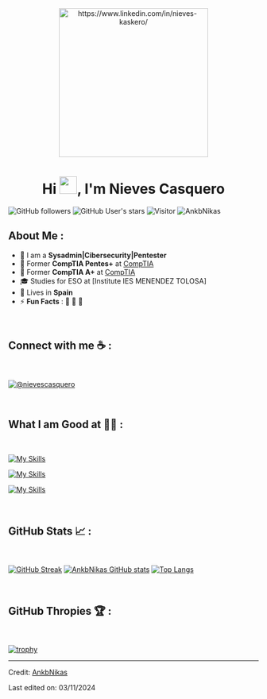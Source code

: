 <div align="center" width="50">
    <img alt="https://www.linkedin.com/in/nieves-kaskero/" src="./assets/oh hi there.png" width="300"/>
</div>
<h1 align="center">Hi <img src="https://media.giphy.com/media/hvRJCLFzcasrR4ia7z/giphy.gif" width="35">, I'm Nieves Casquero  </h1>

![GitHub followers](https://img.shields.io/github/followers/AnkbNikas?style=social) ![GitHub User's stars](https://img.shields.io/github/stars/AnkbNikas?style=social) ![Visitor](https://visitor-badge.laobi.icu/badge?page_id=AnkbNikas.repoName) <img src="https://komarev.com/ghpvc/?username=AnkbNikas" alt="AnkbNikas" />

## About Me :

- 🏢 I am a **Sysadmin|Cibersecurity|Pentester**
- 🏢 Former **CompTIA Pentes+** at [CompTIA](https://[www.comptia.org]/)
- 🏢 Former **CompTIA A+** at [CompTIA](https://[www.comptia.org]/)
- 🎓 Studies for ESO at [Institute IES MENENDEZ TOLOSA]
- 🏡 Lives in **Spain**
- ⚡ **Fun Facts** : 🍕 🎥 🚞

<br>

## Connect with me ☕ :

<br>

 [![@nievescasquero](https://img.icons8.com/fluency/48/000000/linkedin.png "@nievescasquero")](https://www.linkedin.com/in/nieves-kaskero/) 

<br>

## What I am Good at 🧑‍💻 :

<br>

[![My Skills](https://skillicons.dev/icons?i=discord,docker,github,py,html,=3)](https://skillicons.dev)

[![My Skills](https://skillicons.dev/icons?i=gmail,notion,obsidian,vscodium,=3)](https://skillicons.dev)

[![My Skills](https://skillicons.dev/icons?i=raspberrypi,windows,linux&mongodb=3)](https://skillicons.dev)

<br>

## GitHub Stats 📈 :

<br>

[![GitHub Streak](https://github-readme-streak-stats.herokuapp.com?user=AnkbNikas&theme=algolia&date_format=M%20j%5B%2C%20Y%5D)](https://git.io/streak-stats) [![AnkbNikas GitHub stats](https://github-readme-stats.vercel.app/api?username=AnkbNikas&theme=algolia)](https://github.com/AnkbNikas/github-readme-stats) [![Top Langs](https://github-readme-stats.vercel.app/api/top-langs/?username=AnkbNikas&theme=algolia)](https://github.com/AnkbNikas/github-readme-stats)

<br>

## GitHub Thropies 🏆 :

<br>

[![trophy](https://github-profile-trophy.vercel.app/?username=AnkbNikas)](https://github.com/AnkbNikas/github-profile-trophy)

---

Credit: [AnkbNikas](https://github.com/AnkbNikas)

Last edited on: 03/11/2024
